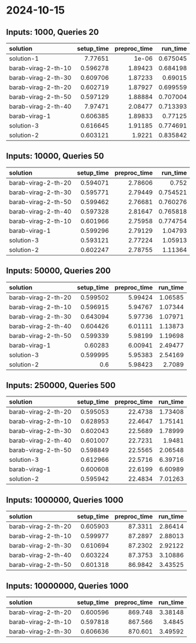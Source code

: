 # 2024-10-15

## Inputs: 1000, Queries 20

| solution            |   setup_time |   preproc_time |   run_time |
|:--------------------|-------------:|---------------:|-----------:|
| solution-1          |     7.77651  |        1e-06   |   0.675045 |
| barab-virag-2-th-10 |     0.596278 |        1.89423 |   0.684198 |
| barab-virag-2-th-30 |     0.609706 |        1.87233 |   0.69015  |
| barab-virag-2-th-20 |     0.602719 |        1.87927 |   0.699559 |
| barab-virag-2-th-50 |     0.597129 |        1.88884 |   0.707004 |
| barab-virag-2-th-40 |     7.97471  |        2.08477 |   0.713393 |
| barab-virag-1       |     0.606385 |        1.89833 |   0.77125  |
| solution-3          |     0.616645 |        1.91185 |   0.774691 |
| solution-2          |     0.603121 |        1.9221  |   0.835842 |

## Inputs: 10000, Queries 50

| solution            |   setup_time |   preproc_time |   run_time |
|:--------------------|-------------:|---------------:|-----------:|
| barab-virag-2-th-20 |     0.594071 |        2.78606 |   0.752    |
| barab-virag-2-th-30 |     0.595771 |        2.79449 |   0.754521 |
| barab-virag-2-th-50 |     0.599462 |        2.76681 |   0.760276 |
| barab-virag-2-th-40 |     0.597328 |        2.81647 |   0.765818 |
| barab-virag-2-th-10 |     0.601966 |        2.75958 |   0.774754 |
| barab-virag-1       |     0.599296 |        2.79129 |   1.04793  |
| solution-3          |     0.593121 |        2.77224 |   1.05913  |
| solution-2          |     0.602247 |        2.78755 |   1.11364  |

## Inputs: 50000, Queries 200

| solution            |   setup_time |   preproc_time |   run_time |
|:--------------------|-------------:|---------------:|-----------:|
| barab-virag-2-th-20 |     0.599502 |        5.99424 |    1.06585 |
| barab-virag-2-th-10 |     0.596915 |        5.94767 |    1.07344 |
| barab-virag-2-th-30 |     0.643094 |        5.97736 |    1.07971 |
| barab-virag-2-th-40 |     0.604426 |        6.01111 |    1.13873 |
| barab-virag-2-th-50 |     0.599339 |        5.98199 |    1.19698 |
| barab-virag-1       |     0.60283  |        6.00941 |    2.49477 |
| solution-3          |     0.599995 |        5.95383 |    2.54169 |
| solution-2          |     0.6      |        5.98423 |    2.7089  |

## Inputs: 250000, Queries 500

| solution            |   setup_time |   preproc_time |   run_time |
|:--------------------|-------------:|---------------:|-----------:|
| barab-virag-2-th-20 |     0.595053 |        22.4738 |    1.73408 |
| barab-virag-2-th-10 |     0.628953 |        22.4647 |    1.75141 |
| barab-virag-2-th-30 |     0.602043 |        22.5689 |    1.78999 |
| barab-virag-2-th-40 |     0.601007 |        22.7231 |    1.9481  |
| barab-virag-2-th-50 |     0.598849 |        22.5565 |    2.06548 |
| solution-3          |     0.612966 |        22.5716 |    6.39716 |
| barab-virag-1       |     0.600608 |        22.6199 |    6.60989 |
| solution-2          |     0.595942 |        22.4834 |    7.01263 |

## Inputs: 1000000, Queries 1000

| solution            |   setup_time |   preproc_time |   run_time |
|:--------------------|-------------:|---------------:|-----------:|
| barab-virag-2-th-20 |     0.605903 |        87.3311 |    2.86414 |
| barab-virag-2-th-10 |     0.599977 |        87.2897 |    2.88013 |
| barab-virag-2-th-30 |     0.610694 |        87.2302 |    2.92122 |
| barab-virag-2-th-40 |     0.603224 |        87.3753 |    3.10886 |
| barab-virag-2-th-50 |     0.601318 |        86.9842 |    3.43525 |

## Inputs: 10000000, Queries 1000

| solution            |   setup_time |   preproc_time |   run_time |
|:--------------------|-------------:|---------------:|-----------:|
| barab-virag-2-th-20 |     0.600596 |        869.748 |    3.38148 |
| barab-virag-2-th-10 |     0.597818 |        867.566 |    3.4845  |
| barab-virag-2-th-30 |     0.606636 |        870.601 |    3.49592 |